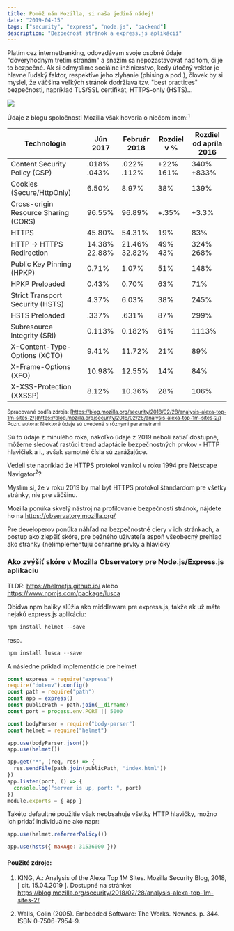 ```yaml
---
title: Pomôž nám Mozilla, si naša jediná nádej!
date: "2019-04-15"
tags: ["security", "express", "node.js", "backend"]
description: "Bezpečnosť stránok a express.js aplikácií"
---
```


Platím cez internetbanking, odovzdávam svoje osobné údaje "dôveryhodným tretím stranám" a snažím sa nepozastavovať nad tom, či je to bezpečné. Ak si odmyslíme sociálne inžinierstvo, kedy útočný vektor je hlavne ľudský faktor, respektíve jeho zlyhanie (phising a pod.), človek by si myslel, že väčšina veľkých stránok dodržiava tzv. "best practices" bezpečnosti, napríklad TLS/SSL certifikát, HTTPS-only (HSTS)...

![](https://i.kym-cdn.com/entries/icons/original/000/028/596/dsmGaKWMeHXe9QuJtq_ys30PNfTGnMsRuHuo_MUzGCg.jpg)

Údaje z blogu spoločnosti Mozilla však hovoria o niečom inom:<sup>1</sup>

| Technológia                          | Jún 2017            | Február 2018        | Rozdiel v %     | Rozdiel od apríla 2016 |
| ------------------------------------ | ------------------- | ------------------- | --------------- | ---------------------- |
| Content Security Policy (CSP)        | .018% <br/> .043%   | .022%<br/> .112%    | +22% <br/> 161% | 340% <br/> +833%       |
| Cookies (Secure/HttpOnly)            | 6.50%               | 8.97%               | 38%             | 139%                   |
| Cross-origin Resource Sharing (CORS) | 96.55%              | 96.89%              | +.35%           | +3.3%                  |
| HTTPS                                | 45.80%              | 54.31%              | 19%             | 83%                    |
| HTTP -> HTTPS Redirection            | 14.38% <br/> 22.88% | 21.46% <br/> 32.82% | 49% <br/> 43%   | 324% <br/> 268%        |
| Public Key Pinning (HPKP)            | 0.71%               | 1.07%               | 51%             | 148%                   |
| HPKP Preloaded                       | 0.43%               | 0.70%               | 63%             | 71%                    |
| Strict Transport Security (HSTS)     | 4.37%               | 6.03%               | 38%             | 245%                   |
| HSTS Preloaded                       | .337%               | .631%               | 87%             | 299%                   |
| Subresource Integrity (SRI)          | 0.113%              | 0.182%              | 61%             | 1113%                  |
| X-Content-Type-Options (XCTO)        | 9.41%               | 11.72%              | 21%             | 89%                    |
| X-Frame-Options (XFO)                | 10.98%              | 12.55%              | 14%             | 84%                    |
| X-XSS-Protection (XXSSP)             | 8.12%               | 10.36%              | 28%             | 106%                   |

<small>Spracované podľa zdroja: [https://blog.mozilla.org/security/2018/02/28/analysis-alexa-top-1m-sites-2/](https://blog.mozilla.org/security/2018/02/28/analysis-alexa-top-1m-sites-2/)</small>
<small>Pozn. autora: Niektoré údaje sú uvedené s rôznymi parametrami</small>

Sú to údaje z minulého roka, nakoľko údaje z 2019 neboli zatiaľ dostupné, môžeme sledovať rastúci trend adaptácie bezpečnostných prvkov - HTTP hlavičiek a i., avšak samotné čísla sú zarážajúce.

Vedeli ste napríklad že HTTPS protokol vznikol v roku 1994 pre Netscape Navigator<sup>2</sup>?

Myslím si, že v roku 2019 by mal byť HTTPS protokol štandardom pre všetky stránky, nie pre väčšinu.

Mozilla ponúka skvelý nástroj na profilovanie bezpečnosti stránok, nájdete ho na https://observatory.mozilla.org/

Pre developerov ponúka náhľad na bezpečnostné diery v ich stránkach, a postup ako zlepšiť skóre, pre bežného užívateľa aspoň všeobecný prehľad ako stránky (ne)implementujú ochranné prvky a hlavičky

### Ako zvýšiť skóre v Mozilla Observatory pre Node.js/Express.js aplikáciu

TLDR: https://helmetjs.github.io/ alebo https://www.npmjs.com/package/lusca

Obidva npm balíky slúžia ako middleware pre express.js, takže ak už máte nejakú express.js aplikáciu:

```js
npm install helmet --save
```

resp.

```js
npm install lusca --save
```

A následne príklad implementácie pre helmet

```js
const express = require("express")
require("dotenv").config()
const path = require("path")
const app = express()
const publicPath = path.join(__dirname)
const port = process.env.PORT || 5000

const bodyParser = require("body-parser")
const helmet = require("helmet")

app.use(bodyParser.json())
app.use(helmet())

app.get("*", (req, res) => {
  res.sendFile(path.join(publicPath, "index.html"))
})
app.listen(port, () => {
  console.log("server is up, port: ", port)
})
module.exports = { app }
```

Takéto defaultné použitie však neobsahuje všetky HTTP hlavičky, možno ich pridať individuálne ako napr:

```js
app.use(helmet.referrerPolicy())

app.use(hsts({ maxAge: 31536000 }))
```

#### Použité zdroje:

1. KING, A.: Analysis of the Alexa Top 1M Sites. Mozilla Security Blog, 2018, [ cit. 15.04.2019 ]. Dostupné na stránke: https://blog.mozilla.org/security/2018/02/28/analysis-alexa-top-1m-sites-2/

2. Walls, Colin (2005). Embedded Software: The Works. Newnes. p. 344. ISBN 0-7506-7954-9.
